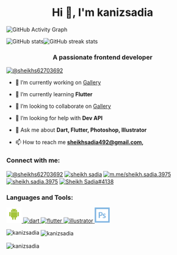 <h1 align="center">Hi 👋, I'm kanizsadia</h1>  






![GitHub Activity Graph](https://activity-graph.herokuapp.com/graph?username=kanizsadia)  

![GitHub stats](https://github-readme-stats.vercel.app/api?username=alpondith&show_icons=true&count_private=true)![GitHub streak stats](https://github-readme-streak-stats.herokuapp.com/?user=kanizsadia)  
<h3 align="center">A passionate frontend developer</h3>

<p align="left"> <a href="https://twitter.com/@sheikhs62703692" target="blank"><img src="https://img.shields.io/twitter/follow/@sheikhs62703692?logo=twitter&style=for-the-badge" alt="@sheikhs62703692" /></a> </p>

- 🔭 I’m currently working on [Gallery](git@github.com:kanizsadia/Dail-Pad.git)

- 🌱 I’m currently learning **Flutter**

- 👯 I’m looking to collaborate on [Gallery](git@github.com:kanizsadia/Dail-Pad.git)

- 🤝 I’m looking for help with **Dev API**

- 💬 Ask me about **Dart, Flutter, Photoshop, Illustrator**

- 📫 How to reach me **sheikhsadia492@gmail.com,**

<h3 align="left">Connect with me:</h3>
<p align="left">
<a href="https://twitter.com/@sheikhs62703692" target="blank"><img align="center" src="https://raw.githubusercontent.com/rahuldkjain/github-profile-readme-generator/master/src/images/icons/Social/twitter.svg" alt="@sheikhs62703692" height="30" width="40" /></a>
<a href="https://linkedin.com/in/sheikh sadia" target="blank"><img align="center" src="https://raw.githubusercontent.com/rahuldkjain/github-profile-readme-generator/master/src/images/icons/Social/linked-in-alt.svg" alt="sheikh sadia" height="30" width="40" /></a>
<a href="https://fb.com/m.me/sheikh.sadia.3975" target="blank"><img align="center" src="https://raw.githubusercontent.com/rahuldkjain/github-profile-readme-generator/master/src/images/icons/Social/facebook.svg" alt="m.me/sheikh.sadia.3975" height="30" width="40" /></a>
<a href="https://instagram.com/sheikh.sadia.3975" target="blank"><img align="center" src="https://raw.githubusercontent.com/rahuldkjain/github-profile-readme-generator/master/src/images/icons/Social/instagram.svg" alt="sheikh.sadia.3975" height="30" width="40" /></a>
<a href="https://discord.gg/Sheikh Sadia#4138" target="blank"><img align="center" src="https://raw.githubusercontent.com/rahuldkjain/github-profile-readme-generator/master/src/images/icons/Social/discord.svg" alt="Sheikh Sadia#4138" height="30" width="40" /></a>
</p>

<h3 align="left">Languages and Tools:</h3>
<p align="left"> <a href="https://developer.android.com" target="_blank" rel="noreferrer"> <img src="https://raw.githubusercontent.com/devicons/devicon/master/icons/android/android-original-wordmark.svg" alt="android" width="40" height="40"/> </a> <a href="https://dart.dev" target="_blank" rel="noreferrer"> <img src="https://www.vectorlogo.zone/logos/dartlang/dartlang-icon.svg" alt="dart" width="40" height="40"/> </a> <a href="https://flutter.dev" target="_blank" rel="noreferrer"> <img src="https://www.vectorlogo.zone/logos/flutterio/flutterio-icon.svg" alt="flutter" width="40" height="40"/> </a> <a href="https://www.adobe.com/in/products/illustrator.html" target="_blank" rel="noreferrer"> <img src="https://www.vectorlogo.zone/logos/adobe_illustrator/adobe_illustrator-icon.svg" alt="illustrator" width="40" height="40"/> </a> <a href="https://www.photoshop.com/en" target="_blank" rel="noreferrer"> <img src="https://raw.githubusercontent.com/devicons/devicon/master/icons/photoshop/photoshop-line.svg" alt="photoshop" width="40" height="40"/> </a> </p>

<p><img align="left" src="https://github-readme-stats.vercel.app/api/top-langs?username=kanizsadia&show_icons=true&locale=en&layout=compact" alt="kanizsadia" /></p>

<p>&nbsp;<img align="center" src="https://github-readme-stats.vercel.app/api?username=kanizsadia&show_icons=true&locale=en" alt="kanizsadia" /></p>

<p><img align="center" src="https://github-readme-streak-stats.herokuapp.com/?user=kanizsadia&" alt="kanizsadia" /></p>
